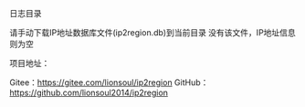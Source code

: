 ﻿日志目录

请手动下载IP地址数据库文件(ip2region.db)到当前目录
没有该文件，IP地址信息则为空

项目地址：

Gitee：https://gitee.com/lionsoul/ip2region
GitHub：https://github.com/lionsoul2014/ip2region